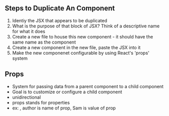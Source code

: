 ## Steps to Duplicate An Component
1. Identiy the JSX that appears to be duplicated
2. What is the purpose of that block of JSX? Think of a descriptive name for what it does
3. Create a new file to house this new component - it should have the same name as the component
4. Create a new component in the new file, paste the JSX into it
5. Make the new componenet configurable by using React's 'props' system

## Props
- System for passing data from a parent component to a child component
- Goal is to customize or configure a child component
- unidirectional
- props stands for properties
- ex: <CommentDetail author="Sam" />, author is name of prop, Sam is value of prop